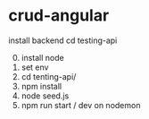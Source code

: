 # crud-angular
install backend
cd testing-api  

0. install node
1. set env 
2. cd tenting-api/ 
3. npm install
4. node seed.js
5. npm run start / dev on nodemon








